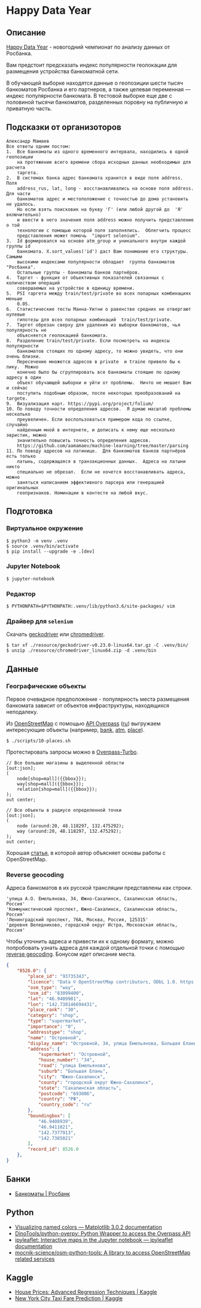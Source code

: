# Happy Data Year

## Описание

[Happy Data Year](https://boosters.pro/champ_21) - новогодний чемпионат по
анализу данных от Росбанка.

Вам предстоит предсказать индекс популярности геолокации для размещения
устройства банкоматной сети.

В обучающей выборке находятся данные о геопозиции шести тысяч банкоматов
Росбанка и его партнеров, а также целевая переменная — индекс популярности
банкомата. В тестовой выборке еще две с половиной тысячи банкоматов, разделенных
поровну на публичную и приватную часть.

## Подсказки от организоторов

    Александр Мамаев
    Все ответы одним постом:
    1.  Все банкоматы из одного временного интервала, находились в одной геопозиции
        на протяжении всего времени сбора исходных данных необходимых для расчета
        таргета.
    2.  В системах банка адрес банкомата хранится в виде поля address. Поля
        address_rus, lat, long - восстанавливались на основе поля address. Для части
        банкоматов адрес и местоположение с точностью до дома установить не удалось.
        Но если взять поисковик на букву 'Г' (или любой другой до  'Я' включительно)
        и ввести в него значения поля address можно получить представление о той
        технологии с помощью которой поля заполнялись.  Облегчить процесс
        представления может помочь  "import selenium".
    3.  Id формировался на основе atm_group и уникального внутри каждой группы id
        банкомата. X.sort_values('id') даст Вам понимание его структуры. Самыми
        высокими индексами популярности обладает  группа банкоматов "Росбанка".
        Остальные группы - банкоматы банков партнёров.
    4.  Таргет - функция от объективных показателей связанных с количеством операций
        совершаемых на устройстве в единицу времени.
    5.  PSI таргета между train/test/private во всех попарных комбинациях меньше
        0.05. 
    6.  Статистические тесты Манна-Уитни о равенстве средних не отвергают нулевые
        гипотезы для всех попарных комбинаций  train/test/private.
    7.  Таргет обрезан сверху для удаления из выборки банкоматов, чья популярность не
        объясняется геолокацией банкомата.  
    8.  Разделение train/test/private. Если посмотреть на индексы популярности
        банкоматов стоящих по одному адресу, то можно увидеть, что они очень близки.
        Пересечение множетсв адресов в private  и traine привело бы к лику.  Можно
        конечно было бы сгруппировать все банкоматы стоящие по одному адресу в один
        объект обучающей выборки и уйти от проблемы.  Ничто не мешает Вам и сейчас
        поступить подобным образом, после некоторых преобразований на targete.
    9.  Визуализация карт. https://pypi.org/project/folium/
    10. По поводу точности определения адресов.  Я думаю масштаб проблемы несколько
        преувеличен. Если воспользоваться примером кода по ссылке, случайно
        найденным мной в интернете, и дописать к нему еще несколько эвристик, можно
        значительно повысить точность определения адресов.
        https://github.com/aamamaev/machine-learning/tree/master/parsing
    11. По поводу адресов на латинице.  Для банкоматов банков партнёров есть только
        латынь, содержащаяся в транзакционных данных.  Адреса на латыни никто
        специально не обрезал.  Если не хочется восстанавливать адреса, можно
        заняться написанием эффективного парсера или генерацией  оригинальных
        геопризнаков. Номинации в контесте на любой вкус.

## Подготовка

### Виртуальное окружение

    $ python3 -m venv .venv
    $ source .venv/bin/activate
    $ pip install --upgrade -e .[dev]

### Jupyter Notebook

    $ jupyter-notebook

### Редактор

    $ PYTHONPATH=$PYTHONPATH:.venv/lib/python3.6/site-packages/ vim

### Драйвер для `selenium`

Скачать [geckodriver](https://github.com/mozilla/geckodriver/releases)
 или [chromedriver](https://sites.google.com/a/chromium.org/chromedriver/downloads).

    $ tar xf ./resource/geckodriver-v0.23.0-linux64.tar.gz -C .venv/bin/
    $ unzip ./resource/chromedriver_linux64.zip -d .venv/bin

## Данные

### Географические объекты

Первое очевидное предположение - популярность места размещения банкомата зависит
от объектов инфраструктуры, находящихся неподалеку.

Из [OpenStreetMap](https://www.openstreetmap.org) с помощью
[API Overpass](https://wiki.openstreetmap.org/wiki/Overpass_API/Overpass_API_by_Example)
([ru](https://wiki.openstreetmap.org/wiki/RU:Overpass_API/Language_Guide))
выгружаем интересующие объекты (например, [bank](https://wiki.openstreetmap.org/wiki/Tag:amenity%3Dbank),
[atm](https://wiki.openstreetmap.org/wiki/RU:Tag:amenity%3Datm), [place](https://wiki.openstreetmap.org/wiki/RU:Key:place)).

    $ ./scripts/10-places.sh

Протестировать запросы можно в [Overpass-Turbo](https://overpass-turbo.eu/).

    // Все большие магазины в выделенной области
    [out:json];
    (
        node[shop=mall]({{bbox}});
        way[shop=mall]({{bbox}});
        relation[shop=mall]({{bbox}});
    );
    out center;

    // Все объекты в радиусе определенной точки
    [out:json];
    (
        node (around:20, 48.118297, 132.475292);
        way (around:20, 48.118297, 132.475292);
    );
    out center;

Хорошая [статья](https://janakiev.com/blog/openstreetmap-with-python-and-overpass-api/), в которой автор объясняет основы работы с OpenStreetMap.

### Reverse geocoding

Адреса банкоматов в их русской трансляции представлены как строки.

    'улица А.О. Емельянова, 34, Южно-Сахалинск, Сахалинская область, Россия'
    'Коммунистический проспект, Южно-Сахалинск, Сахалинская область, Россия'
    'Ленинградский проспект, 76А, Москва, Россия, 125315'
    'деревня Веледниково, городской округ Истра, Московская область, Россия'

Чтобы уточнить адреса и привести их к одному формату, можно попробовать узнать
адреса для каждой отдельной точки с помощью [reverse geocoding](https://nominatim.openstreetmap.org/reverse?format=jsonv2&lat=47.88559199&lon=134.961981).
Бонусом идет описание места.

```json
{
    "8526.0": {
        "place_id": "93735343",
        "licence": "Data © OpenStreetMap contributors, ODbL 1.0. https://osm.org/copyright",
        "osm_type": "way",
        "osm_id": "83099400",
        "lat": "46.9409981",
        "lon": "142.738146694431",
        "place_rank": "30",
        "category": "shop",
        "type": "supermarket",
        "importance": "0",
        "addresstype": "shop",
        "name": "Островной",
        "display_name": "Островной, 34, улица Емельянова, Большая Елань, Южно-Сахалинск, городской округ Южно-Сахалинск, Сахалинская область, ДФО, 693006, РФ",
        "address": {
            "supermarket": "Островной",
            "house_number": "34",
            "road": "улица Емельянова",
            "suburb": "Большая Елань",
            "city": "Южно-Сахалинск",
            "county": "городской округ Южно-Сахалинск",
            "state": "Сахалинская область",
            "postcode": "693006",
            "country": "РФ",
            "country_code": "ru"
        },
        "boundingbox": [
            "46.9408939",
            "46.9411021",
            "142.7377913",
            "142.7385021"
        ],
        "record_id": 8526.0
    },
}
```

## Банки

- [Банкоматы | Росбанк](https://www.rosbank.ru/ru/dbo/dbo-personal/atms/)

## Python

- [Visualizing named colors — Matplotlib 3.0.2 documentation](https://matplotlib.org/gallery/color/named_colors.html)
- [DinoTools/python-overpy: Python Wrapper to access the Overpass API](https://github.com/DinoTools/python-overpy)
- [ipyleaflet: Interactive maps in the Jupyter notebook — ipyleaflet documentation](https://ipyleaflet.readthedocs.io/en/latest/index.html)
- [mocnik-science/osm-python-tools: A library to access OpenStreetMap related services](https://github.com/mocnik-science/osm-python-tools)

## Kaggle

- [House Prices: Advanced Regression Techniques | Kaggle](https://www.kaggle.com/c/house-prices-advanced-regression-techniques/kernels)
- [New York City Taxi Fare Prediction | Kaggle](https://www.kaggle.com/c/new-york-city-taxi-fare-prediction/kernels)
